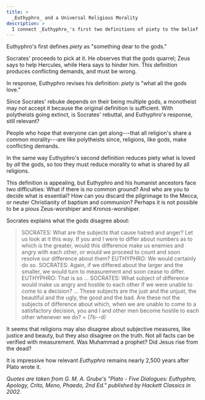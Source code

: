 ```yaml
---
title: >
  _Euthyphro_ and a Universal Religious Morality
description: >
  I connect _Euthyphro_'s first two definitions of piety to the belief in a common moral standard among religions.
---
```


Euthyphro's first defines _piety_ as "something dear to the gods."

Socrates' proceeds to pick at it. He observes that the gods quarrel; Zeus says to help Hercules, while Hera says to hinder him. This definition produces conflicting demands, and must be wrong.

In response, Euthyphro revises his definition: _piety_ is "what all the gods love."

Since Socrates' rebuke depends on their being multiple gods, a monotheist may not accept it because the original definition is sufficient. With polytheists going extinct, is Socrates' rebuttal, and Euthyphro's response, still relevant?

People who hope that everyone can get along---that all religion's share a common morality---are like polytheists since, religions, like gods, make conflicting demands.

In the same way Euthyphro's second definition reduces piety what is loved by _all_ the gods, so too they must reduce morality to what is shared by all religions.

This definition is appealing, but Euthyphro and his humanist ancestors face two difficulties: What if there is no common ground? And who are you to decide what is essential? How can you discard the pilgrimage to the Mecca, or neuter Christianity of baptism and communion? Perhaps it is not possible to be a pious Zeus-worshiper and Kronos-worshiper.

Socrates explains what the gods disagree about:

> SOCRATES: What are the subjects that cause hatred and anger? Let us look at it this way. If you and I were to differ about numbers as to which is the greater, would this difference make us enemies and angry with each other, or would we proceed to count and soon resolve our difference about them?
> EUTHYPHRO: We would certainly do so.
> SOCRATES: Again, if we differed about the larger and the smaller, we would turn to measurement and soon cease to differ.
> EUTHYPHRO: That is so ...
> SOCRATES: What subject of difference would make us angry and hostile to each other if we were unable to come to a decision? ... These subjects are the just and the unjust, the beautiful and the ugly, the good and the bad. Are these not the subjects of difference about which, when we are unable to come to a satisfactory decision, you and I and other men become hostile to each other whenever we do?
> = (7b--d)

It seems that religions may also disagree about subjective measures, like justice and beauty, but they also disagree on the truth. Not all facts can be verified with measurement. Was Muhammad a prophet? Did Jesus rise from the dead?

It is impressive how relevant _Euthyphro_ remains nearly 2,500 years after Plato wrote it.

_Quotes are taken from G. M. A. Grube's "Plato - Five Dialogues: Euthyphro, Apology, Crito, Meno, Phaedo, 2nd Ed." published by Hackett Classics in 2002._
